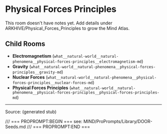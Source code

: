 # Physical Forces Principles

This room doesn't have notes yet. Add details under ARKHIVE/Physical_Forces_Principles to grow the Mind Atlas.

## Child Rooms
- **Electromagnetism** (`what__natural-world__natural-phenomena__physical-forces-principles__electromagnetism-md`)
- **Gravity** (`what__natural-world__natural-phenomena__physical-forces-principles__gravity-md`)
- **Nuclear Forces** (`what__natural-world__natural-phenomena__physical-forces-principles__nuclear-forces-md`)
- **Physical Forces Principles** (`what__natural-world__natural-phenomena__physical-forces-principles__physical-forces-principles-md`)

---
Source: (generated stub)

/// === PROPROMPT:BEGIN ===
see: MIND/ProPrompts/Library/DOOR-Seeds.md
/// === PROPROMPT:END ===
